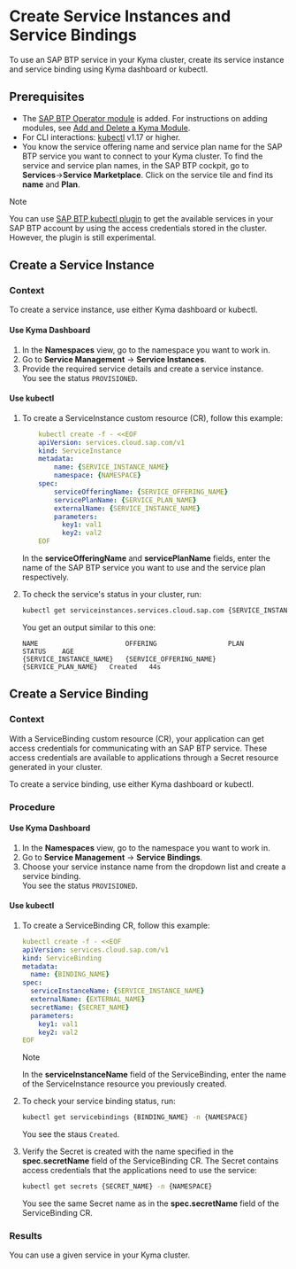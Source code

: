 # Create Service Instances and Service Bindings

To use an SAP BTP service in your Kyma cluster, create its service instance and service binding using Kyma dashboard or kubectl.

## Prerequisites

* The [SAP BTP Operator module](README.md) is added. For instructions on adding modules, see [Add and Delete a Kyma Module](https://help.sap.com/docs/btp/sap-business-technology-platform/enable-and-disable-kyma-module).
* For CLI interactions: [kubectl](https://kubernetes.io/docs/tasks/tools/) v1.17 or higher.
* You know the service offering name and service plan name for the SAP BTP service you want to connect to your Kyma cluster.
  To find the service and service plan names, in the SAP BTP cockpit, go to **Services**->**Service Marketplace**. Click on the service tile and find its **name** and **Plan**.

> [!NOTE]
> You can use [SAP BTP kubectl plugin](https://github.com/SAP/sap-btp-service-operator#sap-btp-kubectl-plugin-experimental) to get the available services in your SAP BTP account by using the access credentials stored in the cluster. However, the plugin is still experimental.

## Create a Service Instance

### Context

To create a service instance, use either Kyma dashboard or kubectl.

<!-- tabs:start -->
#### Use Kyma Dashboard

1. In the **Namespaces** view, go to the namespace you want to work in.
2. Go to **Service Management** -> **Service Instances**.
3. Provide the required service details and create a service instance.<br>
   You see the status `PROVISIONED`.

#### Use kubectl

1.  To create a ServiceInstance custom resource (CR), follow this example:

    ```yaml
        kubectl create -f - <<EOF 
        apiVersion: services.cloud.sap.com/v1
        kind: ServiceInstance
        metadata:
            name: {SERVICE_INSTANCE_NAME}
            namespace: {NAMESPACE} 
        spec:
            serviceOfferingName: {SERVICE_OFFERING_NAME}
            servicePlanName: {SERVICE_PLAN_NAME}
            externalName: {SERVICE_INSTANCE_NAME}
            parameters:
              key1: val1
              key2: val2
        EOF
    ```
      In the **serviceOfferingName** and  **servicePlanName** fields, enter the name of the SAP BTP service you want to use and the service plan respectively.
    
2.  To check the service's status in your cluster, run:
   
    ```bash
    kubectl get serviceinstances.services.cloud.sap.com {SERVICE_INSTANCE_NAME} -n {NAMESPACE}
    ```

    You get an output similar to this one:

    ```
    NAME                      OFFERING                  PLAN                  STATUS    AGE
    {SERVICE_INSTANCE_NAME}   {SERVICE_OFFERING_NAME}   {SERVICE_PLAN_NAME}   Created   44s
    ```
<!-- tabs:end -->

## Create a Service Binding

### Context

With a ServiceBinding custom resource (CR), your application can get access credentials for communicating with an SAP BTP service.
These access credentials are available to applications through a Secret resource generated in your cluster.

To create a service binding, use either Kyma dashboard or kubectl.

### Procedure

<!-- tabs:start -->
#### Use Kyma Dashboard

1. In the **Namespaces** view, go to the namespace you want to work in.
2. Go to **Service Management** -> **Service Bindings**.
3. Choose your service instance name from the dropdown list and create a service binding.<br>
   You see the status `PROVISIONED`.

#### Use kubectl

1. To create a ServiceBinding CR, follow this example:

      ```yaml
      kubectl create -f - <<EOF
      apiVersion: services.cloud.sap.com/v1
      kind: ServiceBinding
      metadata:
        name: {BINDING_NAME}
      spec:
        serviceInstanceName: {SERVICE_INSTANCE_NAME}
        externalName: {EXTERNAL_NAME}
        secretName: {SECRET_NAME}
        parameters:
          key1: val1
          key2: val2   
      EOF        
      ```

    > [!NOTE]
    > In the **serviceInstanceName** field of the ServiceBinding, enter the name of the ServiceInstance resource you previously created.
    
2.  To check your service binding status, run:

    ```bash
    kubectl get servicebindings {BINDING_NAME} -n {NAMESPACE}
    ```

    You see the staus `Created`.

3.  Verify the Secret is created with the name specified in the  **spec.secretName** field of the ServiceBinding CR. The Secret contains access credentials that the applications need to use the service:

    ```bash
    kubectl get secrets {SECRET_NAME} -n {NAMESPACE}
    ```
    You see the same Secret name as in the **spec.secretName** field of the ServiceBinding CR.
<!-- tabs:end -->

### Results

You can use a given service in your Kyma cluster.

